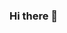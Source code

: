 ### Hi there 👋

<!--
**yventurab/yventurab** is a ✨ _special_ ✨ repository because its `README.md` (this file) appears on your GitHub profile.

Here are some ideas to get you started:

I'm a technical Lead / Team Leader with more than 13 years of experience in the implementation of applications with a focus on the improvement and automation of processes. I have extensive knowledge of  waterfall and agile methodologies. I’m a certified Scrum Master (SMPC®). I am passionate about learning new technologies and techniques, finding solutions to work challenges and being part of a collaborative environment. In this new stage I want to lead teams that solve problems creatively and quickly, generating value in each development of the team. I have experience in companies in the Banking, Telecommunications and Energy sectors. I work with GENESYS, .NET, JAVA, SQL, ORACLE and APIS technologies
-->
